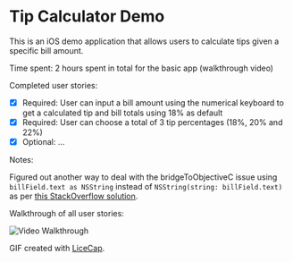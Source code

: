 # Tip Calculator Demo

This is an iOS demo application that allows users to calculate tips given a specific bill amount.

Time spent: 2 hours spent in total for the basic app (walkthrough video)

Completed user stories:

* [x] Required: User can input a bill amount using the numerical keyboard to get a calculated tip and bill totals using 18% as default
* [x] Required: User can choose a total of 3 tip percentages (18%, 20% and 22%)
* [x] Optional: ...

Notes:

Figured out another way to deal with the bridgeToObjectiveC issue using `billField.text as NSString` instead of `NSString(string: billField.text)` as per [this StackOverflow solution](http://stackoverflow.com/questions/24031621/swift-how-to-convert-string-to-double).

Walkthrough of all user stories:

![Video Walkthrough](coming_soon.gif)

GIF created with [LiceCap](http://www.cockos.com/licecap/).
